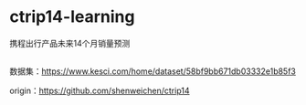 # ctrip14-learning
携程出行产品未来14个月销量预测

## 
数据集：https://www.kesci.com/home/dataset/58bf9bb671db03332e1b85f3

origin：https://github.com/shenweichen/ctrip14
